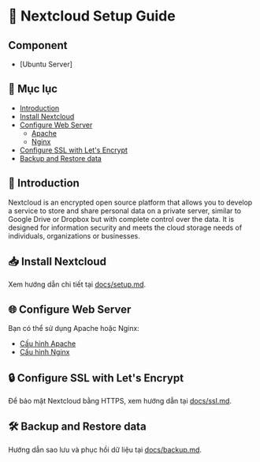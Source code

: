 # 🚀 Nextcloud Setup Guide
## Component
  - [Ubuntu Server]

## 📌 Mục lục
- [Introduction](#giới-thiệu)
- [Install Nextcloud](docs/setup.md)
- [Configure Web Server](#cau-hinh-web-server)
  - [Apache](docs/apache.md)
  - [Nginx](docs/nginx.md)
- [Configure SSL with Let's Encrypt](docs/ssl.md)
- [Backup and Restore data](docs/backup.md)

## 📖 Introduction

Nextcloud is an encrypted open source platform that allows you to develop a service to store and share personal data on a private server, similar to Google Drive or Dropbox but with complete control over the data. It is designed for information security and meets the cloud storage needs of individuals, organizations or businesses.

## 📥 Install Nextcloud
Xem hướng dẫn chi tiết tại [docs/setup.md](docs/setup.md).

## 🌐 Configure Web Server
Bạn có thể sử dụng Apache hoặc Nginx:
- [Cấu hình Apache](docs/apache.md)
- [Cấu hình Nginx](docs/nginx.md)

## 🔒 Configure SSL with Let's Encrypt
Để bảo mật Nextcloud bằng HTTPS, xem hướng dẫn tại [docs/ssl.md](docs/ssl.md).

## 🛠 Backup and Restore data
Hướng dẫn sao lưu và phục hồi dữ liệu tại [docs/backup.md](docs/backup.md).
